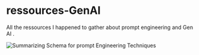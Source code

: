 # ressources-GenAI
All the ressources I happened to gather about prompt engineering and Gen AI . 

![Summarizing Schema for prompt Engineering Techniques ](image.png)
